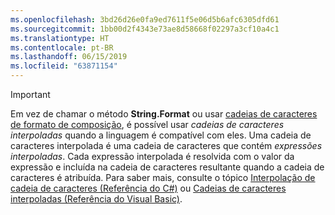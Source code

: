 ```yaml
---
ms.openlocfilehash: 3bd26d26e0fa9ed7611f5e06d5b6afc6305dfd61
ms.sourcegitcommit: 1bb00d2f4343e73ae8d58668f02297a3cf10a4c1
ms.translationtype: HT
ms.contentlocale: pt-BR
ms.lasthandoff: 06/15/2019
ms.locfileid: "63871154"
---
```


> [!IMPORTANT] 
> Em vez de chamar o método **String.Format** ou usar [cadeias de caracteres de formato de composição](~/docs/standard/base-types/composite-formatting.md), é possível usar *cadeias de caracteres interpoladas* quando a linguagem é compatível com eles. Uma cadeia de caracteres interpolada é uma cadeia de caracteres que contém *expressões interpoladas*. Cada expressão interpolada é resolvida com o valor da expressão e incluída na cadeia de caracteres resultante quando a cadeia de caracteres é atribuída. Para saber mais, consulte o tópico [Interpolação de cadeia de caracteres (Referência do C#)](~/docs/csharp/language-reference/tokens/interpolated.md) ou [Cadeias de caracteres interpoladas (Referência do Visual Basic)](~/docs/visual-basic/programming-guide/language-features/strings/interpolated-strings.md). 
